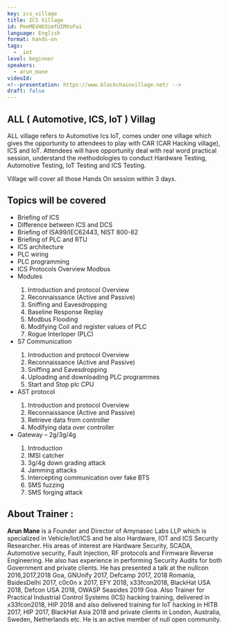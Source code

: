 ```yaml
---
key: ics_village
title: ICS Village 
id: PmoMEVHO3imfUIMXsPai
language: English
format: hands-on
tags:
  - _iot
level: beginner
speakers:
  - arun_mane
videoId: 
<!--presentation: https://www.blockchainvillage.net/ -->
draft: false
---
```

<h2>ALL ( Automotive, ICS, IoT ) Villag</h2>

ALL village refers to Automotive Ics IoT, comes under one village which gives the opportunity to attendees to play with CAR (CAR Hacking village), ICS and IoT. Attendees will have opportunity deal with real word practical session, understand the methodologies to conduct Hardware Testing, Automotive Testing, IoT Testing and ICS Testing.

Village will cover all those Hands On session within 3 days.


<h2>Topics will be covered</h2>
<ul>
<li>Briefing of ICS </li>
<li>Difference between ICS and DCS</li>
<li>Briefing of ISA99/IEC62443, NIST 800-82</li>
<li>Briefing of PLC and RTU</li>
<li>ICS architecture</li>
<li>PLC wiring</li>
<li>PLC programming</li>
<li>ICS Protocols Overview Modbus</li>
<li>Modules</li>
<ol>
	<li>Introduction and protocol Overview</li>
	<li>Reconnaissance (Active and Passive)</li>
	<li>Sniffing and Eavesdropping</li>
	<li>Baseline Response Replay</li>
	<li>Modbus Flooding</li>
	<li>Modifying Coil and register values of PLC</li>
	<li>Rogue Interloper (PLC)</li>
</ol>
<li>S7 Communication</li>
<ol>
	<li>Introduction and protocol Overview</li>
	<li>Reconnaissance (Active and Passive)</li>
	<li>Sniffing and Eavesdropping</li>
	<li>Uploading and downloading PLC programmes</li>
	<li>Start and Stop plc CPU</li>
</ol>
<li>AST protocol</li>
<ol>
	<li>Introduction and protocol Overview</li>
	<li>Reconnaissance (Active and Passive)</li>
	<li>Retrieve data from controller</li>
	<li>Modifying data over controller</li>
</ol>
<li>Gateway – 2g/3g/4g</li>
<ol>
	<li>Introduction</li>
	<li>IMSI catcher</li>
	<li>3g/4g down grading attack</li>
	<li>Jamming attacks</li>
	<li>Intercepting communication over fake BTS</li>
	<li>SMS fuzzing</li>
	<li>SMS forging attack</li>
</ol>
</ul>


<h2>About Trainer :</h2>

<b>Arun Mane</b> is a Founder and Director of Amynasec Labs LLP  which is specialized in Vehicle/Iot/ICS and he also Hardware, IOT and ICS Security Researcher. His areas of interest are Hardware Security, SCADA, Automotive security, Fault Injection, RF protocols and Firmware Reverse Engineering. He also has experience in performing Security Audits for both Government and private clients. He has presented a talk at the nullcon 2016,2017,2018 Goa, GNUnify 2017, Defcamp 2017, 2018 Romania, BsidesDelhi 2017, c0c0n x 2017, EFY 2018, x33fcon2018, BlackHat USA 2018, Defcon USA 2018, OWASP Seasides 2019 Goa. Also Trainer for Practical Industrial Control Systems (ICS) hacking training, delivered in x33fcon2018, HIP 2018 and also delivered training for IoT hacking in HITB 2017, HIP 2017, BlackHat Asia 2018 and private clients in London, Australia, Sweden, Netherlands etc. He is an active member of null open community.

<!-- <a align="center" class="btn primary" target="_blank" rel="noopener" href="">Register</a>  -->